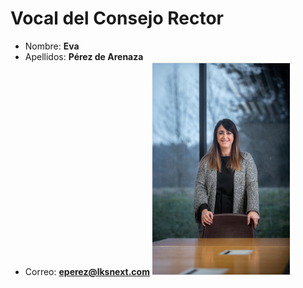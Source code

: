 # Vocal del Consejo Rector

- Nombre: **Eva**
- Apellidos: **Pérez de Arenaza**
- Correo: **<eperez@lksnext.com>**
![Imagen](/src/data/organigrama/lksOrganigrama/content/fotos/eva-prerez-consejo.PNG)
